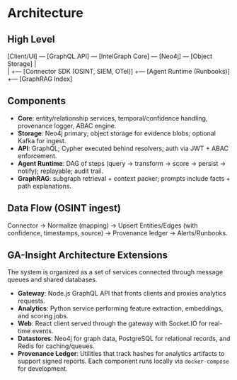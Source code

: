 # Architecture

## High Level
[Client/UI] — [GraphQL API] — [IntelGraph Core] — [Neo4j] — [Object Storage]
                                  |            \
                                  |             +— [Connector SDK (OSINT, SIEM, OTel)]
                                  +— [Agent Runtime (Runbooks)]
                                  +— [GraphRAG Index]

## Components
- **Core**: entity/relationship services, temporal/confidence handling, provenance logger, ABAC engine.
- **Storage**: Neo4j primary; object storage for evidence blobs; optional Kafka for ingest.
- **API**: GraphQL; Cypher executed behind resolvers; auth via JWT + ABAC enforcement.
- **Agent Runtime**: DAG of steps (query → transform → score → persist → notify); replayable; audit trail.
- **GraphRAG**: subgraph retrieval + context packer; prompts include facts + path explanations.

## Data Flow (OSINT ingest)
Connector → Normalize (mapping) → Upsert Entities/Edges (with confidence, timestamps, source) → Provenance ledger → Alerts/Runbooks.

## GA-Insight Architecture Extensions

The system is organized as a set of services connected through message queues and shared databases.
- **Gateway**: Node.js GraphQL API that fronts clients and proxies analytics requests.
- **Analytics**: Python service performing feature extraction, embeddings, and scoring jobs.
- **Web**: React client served through the gateway with Socket.IO for real-time events.
- **Datastores**: Neo4j for graph data, PostgreSQL for relational records, and Redis for caching/queues.
- **Provenance Ledger**: Utilities that track hashes for analytics artifacts to support signed reports.
Each component runs locally via `docker-compose` for development.
